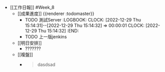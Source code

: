 - [[工作日報]] #Week_8
	- [[成果進度]] {{renderer :todomaster}}
		- TODO 測試Server
		  :LOGBOOK:
		  CLOCK: [2022-12-29 Thu 15:14:31]--[2022-12-29 Thu 15:14:32] =>  00:00:01
		  CLOCK: [2022-12-29 Thu 15:14:32]
		  :END:
		- TODO  上一版jenkins
	- [[明日安排]]
		- ???????
	- [[複盤]]
		- > dasdsad